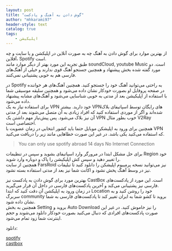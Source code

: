 ```yaml
---
layout: post
title: "گوش دادن به آهنگ و پادکست"
author: "mhkarami97"
header-style: text
catalog: true
tags:
    - اپلیکیشن
---
```


از بهترین موارد برای گوش دادن به آهنگ چه به صورت آنلاین در اپلیکشن و یا سایت و چه آفلاین، Spotify است.  
طبق تجربه این مورد بهتر از دیگر موارد مانند soundCloud, youtube Music است. دو مورد گفته شده بخش پیشنهاد و همچنین جستجو آهنگ قوی ندارند و خیلی از آهنگ‌های فارسی هم به خوبی پشتیبانی نمی‌کنند.  

در Spotify به راحتی می‌توانید آهنگ خود را جستجو کنید. همچنین آهنگ‌های هر خواننده در صفحه پروفایل او بصورت خودکار نشان داده می‌شود و همچنین سلیقه موسیقی شما با استفاده از اپلیکیشن بعد از مدتی به خوبی شناسایی می‌شود و آهنگ‌های مشابه پیشنهاد داده می‌شود.  
برای استفاده نیاز به یک VPN خود دارید. بیشتر VPN‌های رایگان توسط اسپاتیفای بلاک شده‌اند و اگر از موردی استفاده کنید که افراد زیادی به آن متصل می‌شوند بعد از مدتی آن نیز بلاک می‌شود. پس پیش‌نیاز مهم داشتن یک VPN خوب بطور مثال V2Ray اختصاصی است.  
همچنین برای ورود به اپلیشکن موبایل حتما باید کشور انتخابی در زمان عضویت با VPN که استفاده می‌کنید یکی باشد. در غیر این صورت خطاهایی مانند زیر را دریافت می‌کنید.  

 > You can only use spotify abroad 14 days
 > No Internet Connection

برای حل مشکل ابتدا در مرورگر وارد اسپاتیفای بشوید و سپس در تنظیمات Region خود را تغییر دهید و سپس کش اپلیکیشن را پاک و دوباره وارد شوید.  
همچنین از سایت FarsRoid نیز می‌توانید نسخه پرمییوم اپلیشکن را دانلود کنید تا تبلیفات نیز در وسط آهنگ پخش نشود و اکانت شما نیز بعد از مدتی استفاده بسته نشود.  



بهترین مورد برای گوش دادن به پادکست نیز CastBox است. این مورد از پادکست‌های فارسی نیز پشتیبانی می‌کند و آخرین پادکست‌های فارسی در داخل آن قرار می‌گیرید.  
در زمان ورود به اپلیکشن آن دقت کنید که ابتدا Location خود را روشن کنید و به سربرگ community بروید تا کشو شما به ایران تغییر کند تا پادکست‌های فارسی به شما نشان داده شود.  
همچنین به بخش Setting بروید و Auto Download را نیز خاموش کنید. در غیر این صورت پادکست‌های افرادی که دنبال می‌کنید بصورت خودکار دانلود می‌شوند و حجم اینترنت شما زود تمام می‌شود.  

دانلود:  

[spotify](https://open.spotify.com/)  
[castbox](https://castbox.fm/home?country=ir)  